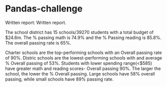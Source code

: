 # Pandas-challenge
Written report:
Written report.

The school district has 15 schools/39270 students with a total budget of $24.6m. The % passing math is 74.9% and the % Passing reading is 85.8%. The overall passing rate is 65%.

Charter schools are the top-performing schools with an Overall passing rate of 90%.
Distric schools are the lowest-performing schools with and average % Overall passing of 53%.
Students with lower spending range(<$585) have greater math and reading scores- Overall passing 90%.
The larger the school, the lower the % Overall passing. Large schools have 58% overall passing, while small schools have 89% passing rate.

